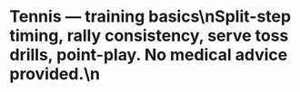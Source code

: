 # Tennis — training basics\nSplit-step timing, rally consistency, serve toss drills, point-play. No medical advice provided.\n